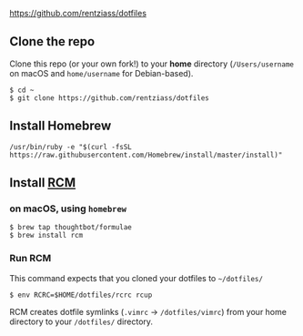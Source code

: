 https://github.com/rentziass/dotfiles

## Clone the repo

Clone this repo (or your own fork!) to your **home** directory (`/Users/username` on macOS and `home/username` for Debian-based).
```
$ cd ~
$ git clone https://github.com/rentziass/dotfiles
```

## Install Homebrew

```
/usr/bin/ruby -e "$(curl -fsSL https://raw.githubusercontent.com/Homebrew/install/master/install)"
```

## Install [RCM](https://github.com/thoughtbot/rcm)
### on macOS, using `homebrew`

```
$ brew tap thoughtbot/formulae
$ brew install rcm
```


### Run RCM
This command expects that you cloned your dotfiles to `~/dotfiles/`
```
$ env RCRC=$HOME/dotfiles/rcrc rcup
```
RCM creates dotfile symlinks (`.vimrc` -> `/dotfiles/vimrc`) from your home directory to your `/dotfiles/` directory.
